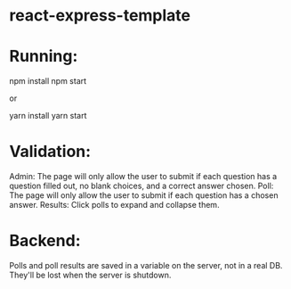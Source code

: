 # react-express-template

# Running:

npm install
npm start

or 

yarn install
yarn start

# Validation:

Admin: The page will only allow the user to submit if each question has a question filled out, no blank choices, and a correct answer chosen.
Poll: The page will only allow the user to submit if each question has a chosen answer.
Results: Click polls to expand and collapse them.

# Backend:

Polls and poll results are saved in a variable on the server, not in a real DB.  They'll be lost when the server is shutdown.
